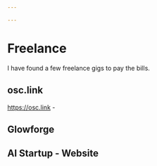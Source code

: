 ```yaml
---

---
```


# Freelance

I have found a few freelance gigs to pay the bills.

## osc.link
https://osc.link - 

<!-- include images, tech stack, short description of what I did -->

## Glowforge
<!-- Include images, tech stack, short description of what I did -->

## AI Startup - Website